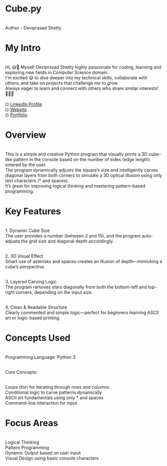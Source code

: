 # Cube.py

<br> Author - Deviprasad Shetty 
<br> 

# My Intro
<br> Hi, 😃👋 Myself Deviprasad Shetty highly passionate for coding, learning and exploring new fields in Computer Science domain. 
<br> I'm excited 😃 to dive deeper into my technical skills, collaborate with others, and take on projects that challenge me to grow. 
<br> Always eager to learn and connect with others who share similar interests! 🤗🧑‍💻
<br> 
<br> ⊡⁠ [LinkedIn Profile](https://www.linkedin.com/in/deviprasad-shetty-4bba49313)
<br> ⊡⁠ [Website]()
<br> ⊡⁠ [Portfolio](https://github.com/DeviprasadShetty9833/My_Portfolio)
<br> 

# Overview

<br> This is a simple and creative Python program that visually prints a 3D cube-like pattern in the console based on the number of sides (edge length) entered by the user.
<br> The program dynamically adjusts the square’s size and intelligently carves diagonal layers from both corners to simulate a 3D optical illusion using only text characters (* and spaces). 
<br> It’s great for improving logical thinking and mastering pattern-based programming.
<br> 

# Key Features

<br> 1. Dynamic Cube Size
<br> The user provides a number (between 2 and 15), and the program auto-adjusts the grid size and diagonal depth accordingly.
<br> 

<br> 2. 3D Visual Effect
<br> Smart use of asterisks and spaces creates an illusion of depth—mimicking a cube’s perspective.
<br> 

<br> 3. Layered Carving Logic
<br> The program removes stars diagonally from both the bottom-left and top-right corners, depending on the input size.
<br> 

<br> 4. Clean & Readable Structure
<br> Clearly commented and simple logic—perfect for beginners learning ASCII art or logic-based printing.
<br> 

# Concepts Used

<br> Programming Language: Python 3

<br> Core Concepts:

<br> Loops (for) for iterating through rows and columns
<br> Conditional logic to carve patterns dynamically
<br> ASCII art fundamentals using only * and spaces
<br> Command-line interaction for input
<br> 

# Focus Areas

<br> Logical Thinking
<br> Pattern Programming
<br> Dynamic Output based on user input
<br> Visual Design using basic console characters


